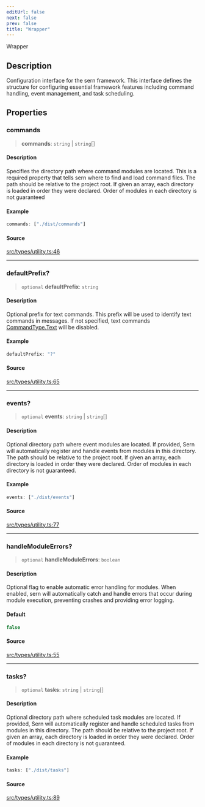 ```yaml
---
editUrl: false
next: false
prev: false
title: "Wrapper"
---
```


Wrapper

## Description

Configuration interface for the sern framework. This interface defines
the structure for configuring essential framework features including command handling,
event management, and task scheduling.

## Properties

### commands

> **commands**: `string` \| `string`[]

#### Description

Specifies the directory path where command modules are located.
This is a required property that tells sern where to find and load command files.
The path should be relative to the project root. If given an array, each directory is loaded in order
they were declared. Order of modules in each directory is not guaranteed

#### Example

```ts
commands: ["./dist/commands"]
```

#### Source

[src/types/utility.ts:46](https://github.com/sern-handler/handler/blob/70c6236802295980123056f2e84579aa6f6e5dbd/src/types/utility.ts#L46)

***

### defaultPrefix?

> `optional` **defaultPrefix**: `string`

#### Description

Optional prefix for text commands. This prefix will be used
to identify text commands in messages. If not specified, text commands [CommandType.Text](../../../../../../v4/api/enumerations/commandtype/#text)
will be disabled.

#### Example

```ts
defaultPrefix: "?"
```

#### Source

[src/types/utility.ts:65](https://github.com/sern-handler/handler/blob/70c6236802295980123056f2e84579aa6f6e5dbd/src/types/utility.ts#L65)

***

### events?

> `optional` **events**: `string` \| `string`[]

#### Description

Optional directory path where event modules are located.
If provided, Sern will automatically register and handle events from
modules in this directory. The path should be relative to the project root.
If given an array, each directory is loaded in order they were declared. 
Order of modules in each directory is not guaranteed.

#### Example

```ts
events: ["./dist/events"]
```

#### Source

[src/types/utility.ts:77](https://github.com/sern-handler/handler/blob/70c6236802295980123056f2e84579aa6f6e5dbd/src/types/utility.ts#L77)

***

### handleModuleErrors?

> `optional` **handleModuleErrors**: `boolean`

#### Description

Optional flag to enable automatic error handling for modules.
When enabled, sern will automatically catch and handle errors that occur
during module execution, preventing crashes and providing error logging.

#### Default

```ts
false
```

#### Source

[src/types/utility.ts:55](https://github.com/sern-handler/handler/blob/70c6236802295980123056f2e84579aa6f6e5dbd/src/types/utility.ts#L55)

***

### tasks?

> `optional` **tasks**: `string` \| `string`[]

#### Description

Optional directory path where scheduled task modules are located.
If provided, Sern will automatically register and handle scheduled tasks
from modules in this directory. The path should be relative to the project root.
If given an array, each directory is loaded in order they were declared. 
Order of modules in each directory is not guaranteed.

#### Example

```ts
tasks: ["./dist/tasks"]
```

#### Source

[src/types/utility.ts:89](https://github.com/sern-handler/handler/blob/70c6236802295980123056f2e84579aa6f6e5dbd/src/types/utility.ts#L89)
